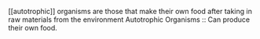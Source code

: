 [[autotrophic]] organisms are those that make their own food after taking in raw materials from the environment
Autotrophic Organisms :: Can produce their own food.